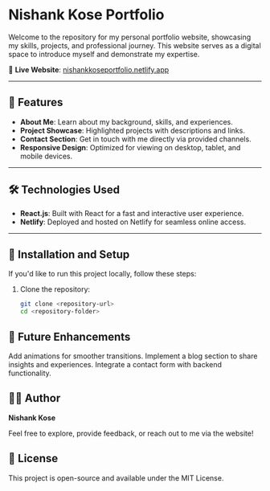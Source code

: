 # Nishank Kose Portfolio

Welcome to the repository for my personal portfolio website, showcasing my skills, projects, and professional journey. This website serves as a digital space to introduce myself and demonstrate my expertise.

📍 **Live Website**: [nishankkoseportfolio.netlify.app](https://nishankkoseportfolio.netlify.app)

---

## 🌟 Features

- **About Me**: Learn about my background, skills, and experiences.
- **Project Showcase**: Highlighted projects with descriptions and links.
- **Contact Section**: Get in touch with me directly via provided channels.
- **Responsive Design**: Optimized for viewing on desktop, tablet, and mobile devices.

---

## 🛠️ Technologies Used

- **React.js**: Built with React for a fast and interactive user experience.
- **Netlify**: Deployed and hosted on Netlify for seamless online access.

---

## 🚀 Installation and Setup

If you'd like to run this project locally, follow these steps:

1. Clone the repository:
   ```bash
   git clone <repository-url>
   cd <repository-folder>

## 📝 Future Enhancements

Add animations for smoother transitions.
Implement a blog section to share insights and experiences.
Integrate a contact form with backend functionality.

## 🧑‍💻 Author
**Nishank Kose**

Feel free to explore, provide feedback, or reach out to me via the website!

## 📜 License
This project is open-source and available under the MIT License.
